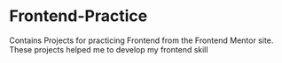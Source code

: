 # Frontend-Practice
Contains Projects for practicing Frontend from the Frontend Mentor site.
These projects helped me to develop my frontend skill
